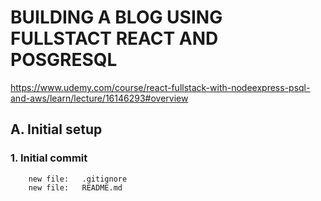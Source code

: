# BUILDING A BLOG USING FULLSTACT REACT AND POSGRESQL
https://www.udemy.com/course/react-fullstack-with-nodeexpress-psql-and-aws/learn/lecture/16146293#overview


## A. Initial setup

### 1. Initial commit

        new file:   .gitignore
        new file:   README.md